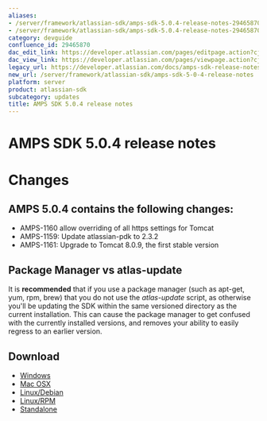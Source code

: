 ```yaml
---
aliases:
- /server/framework/atlassian-sdk/amps-sdk-5.0.4-release-notes-29465870.html
- /server/framework/atlassian-sdk/amps-sdk-5.0.4-release-notes-29465870.md
category: devguide
confluence_id: 29465870
dac_edit_link: https://developer.atlassian.com/pages/editpage.action?cjm=wozere&pageId=29465870
dac_view_link: https://developer.atlassian.com/pages/viewpage.action?cjm=wozere&pageId=29465870
legacy_url: https://developer.atlassian.com/docs/amps-sdk-release-notes/amps-sdk-5-0-4-release-notes
new_url: /server/framework/atlassian-sdk/amps-sdk-5-0-4-release-notes
platform: server
product: atlassian-sdk
subcategory: updates
title: AMPS SDK 5.0.4 release notes
---
```

# AMPS SDK 5.0.4 release notes

# Changes

## AMPS 5.0.4 contains the following changes:

-   AMPS-1160 allow overriding of all https settings for Tomcat
-   AMPS-1159: Update atlassian-pdk to 2.3.2
-   AMPS-1161: Upgrade to Tomcat 8.0.9, the first stable version

## Package Manager vs atlas-update

It is **recommended** that if you use a package manager (such as apt-get, yum, rpm, brew) that you do not use the *atlas-update* script, as otherwise you'll be updating the SDK within the same versioned directory as the current installation. This can cause the package manager to get confused with the currently installed versions, and removes your ability to easily regress to an earlier version.

## Download

-   <a href="https://marketplace.atlassian.com/plugins/atlassian-plugin-sdk-windows" class="external-link">Windows</a>
-   <a href="https://marketplace.atlassian.com/plugins/atlassian-plugin-sdk-mac" class="external-link">Mac OSX</a>
-   <a href="https://marketplace.atlassian.com/plugins/atlassian-plugin-sdk-deb" class="external-link">Linux/Debian</a>
-   <a href="https://marketplace.atlassian.com/plugins/atlassian-plugin-sdk-rpm" class="external-link">Linux/RPM</a>
-   <a href="https://marketplace.atlassian.com/plugins/atlassian-plugin-sdk-tgz" class="external-link">Standalone</a>









































































